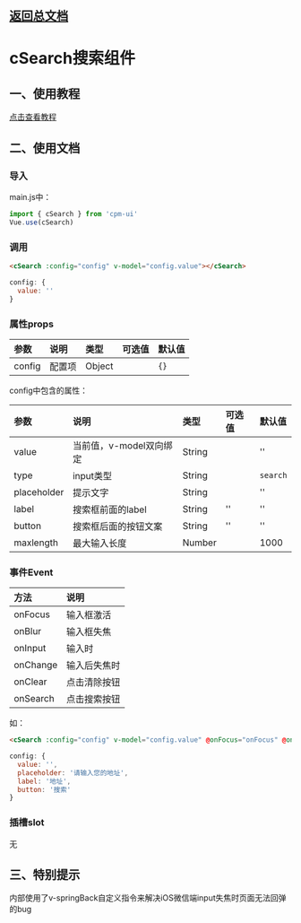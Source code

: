 ## [返回总文档](https://github.com/cpm828/cpm-ui)


# cSearch搜索组件

## 一、使用教程
[点击查看教程](https://cpm828.github.io/cpm-ui/demo/index.html#/search)


## 二、使用文档
### 导入
main.js中：
```js
import { cSearch } from 'cpm-ui'
Vue.use(cSearch)
```

### 调用
```html
<cSearch :config="config" v-model="config.value"></cSearch>
```

```js
config: {
  value: ''
}
```

### 属性props
|参数|说明|类型|可选值|默认值|
|:---|:---|:---|:---|:---|
|config|配置项|Object||`{}`|


config中包含的属性：

|参数|说明|类型|可选值|默认值|
|:---|:---|:---|:---|:---|
|value|当前值，v-model双向绑定|String||''|
|type|input类型|String||`search`|
|placeholder|提示文字|String||''|
|label|搜索框前面的label|String|''|''|
|button|搜索框后面的按钮文案|String|''|''|
|maxlength|最大输入长度|Number||1000|


### 事件Event
|方法|说明|
|:---|:---|
|onFocus|输入框激活|
|onBlur|输入框失焦|
|onInput|输入时|
|onChange|输入后失焦时|
|onClear|点击清除按钮|
|onSearch|点击搜索按钮|

如：
```html
<cSearch :config="config" v-model="config.value" @onFocus="onFocus" @onBlur="onBlur" @onInput="onInput" @onChange="onChange" @onClear="onClear" @onSearch="onSearch"></cSearch>
```

```js
config: {
  value: '',
  placeholder: '请输入您的地址',
  label: '地址',
  button: '搜索'
}
```

### 插槽slot
无



## 三、特别提示
内部使用了v-springBack自定义指令来解决iOS微信端input失焦时页面无法回弹的bug